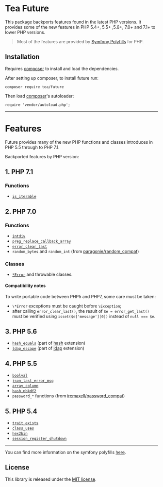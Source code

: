 # Tea Future

This package backports features found in the latest PHP versions.
It provides some of the new features in PHP 5.4+, 5.5+ ,5.6+, 7.0+ and 7.1+ to lower PHP versions.

> Most of the features are provided by [Symfony Polyfills][] for PHP.

## Installation

Requires [composer][] to install and load the dependencies.

After setting up composer, to install future run:

    composer require tea/future

Then load [composer][]'s autoloader:

    require 'vendor/autoload.php';

-----------------------------------------

# Features

Future provides many of the new PHP functions and classes introduces in PHP 5.5 through to PHP 7.1.

Backported features by PHP version:

## 1. PHP 7.1

### Functions

- [`is_iterable`](http://php.net/is_iterable)


## 2. PHP 7.0

### Functions

- [`intdiv`](http://php.net/intdiv)
- [`preg_replace_callback_array`](http://php.net/preg_replace_callback_array)
- [`error_clear_last`](http://php.net/error_clear_last)
- `random_bytes` and `random_int` (from [paragonie/random_compat](https://github.com/paragonie/random_compat))

### Classes

- [`*Error`](http://php.net/Error) and throwable classes.

#### Compatibility notes

To write portable code between PHP5 and PHP7, some care must be taken:
- `\*Error` exceptions must be caught before `\Exception`;
- after calling `error_clear_last()`, the result of `$e = error_get_last()` must be
  verified using `isset($e['message'][0])` instead of `null === $e`.


## 3. PHP 5.6

- [`hash_equals`](http://php.net/hash_equals)  (part of [hash](http://php.net/hash) extension)
- [`ldap_escape`](http://php.net/ldap_escape) (part of [ldap](http://php.net/ldap) extension)


## 4. PHP 5.5

- [`boolval`](http://php.net/boolval)
- [`json_last_error_msg`](http://php.net/json_last_error_msg)
- [`array_column`](http://php.net/array_column)
- [`hash_pbkdf2`](http://php.net/hash_pbkdf2)
- `password_*` functions (from [ircmaxell/password_compat](https://github.com/ircmaxell/password_compat))


## 5. PHP 5.4

- [`trait_exists`](http://php.net/trait_exists)
- [`class_uses`](http://php.net/class_uses)
- [`hex2bin`](http://php.net/hex2bin)
- [`session_register_shutdown`](http://php.net/session_register_shutdown)

-----------------

You can find more information on the symfony polyfills [here][symfony polyfills].


## License

This library is released under the [MIT license](LICENSE).



[composer]: https://getcomposer.org/ "Dependency Manager for PHP"
[symfony polyfills]: https://github.com/symfony/polyfill